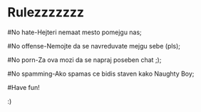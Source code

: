 # Rulezzzzzzz

#No hate-Hejteri nemaat mesto pomejgu nas;

#No offense-Nemojte da se navreduvate mejgu sebe (pls);

#No porn-Za ova mozi da se napraj poseben chat  ;);

#No spamming-Ako spamas ce bidis staven kako Naughty Boy;

#Have fun!

:)
